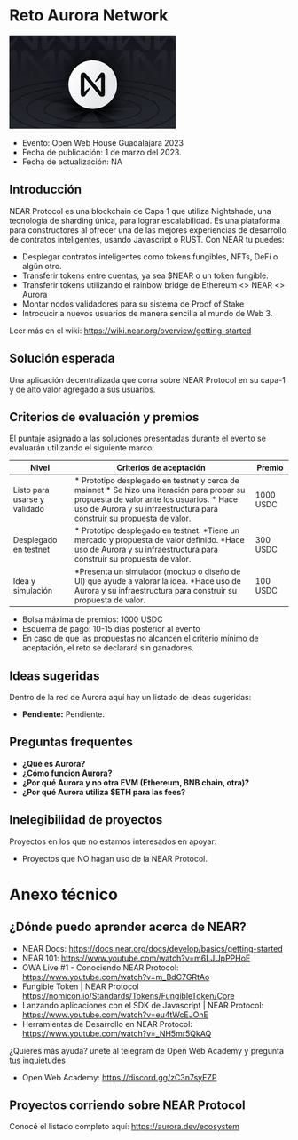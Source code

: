 # Reto Aurora Network


![image](img/near-protocol.jpeg)
* Evento: Open Web House Guadalajara 2023
* Fecha de publicación: 1 de marzo del 2023.
* Fecha de actualización: NA
  

## Introducción

NEAR Protocol es una blockchain de Capa 1 que utiliza Nightshade, una tecnología de sharding única, para lograr escalabilidad. Es una plataforma para constructores al ofrecer una de las mejores experiencias de desarrollo de contratos inteligentes, usando Javascript o RUST. Con NEAR tu puedes:

- Desplegar contratos inteligentes como tokens fungibles, NFTs, DeFi o algún otro.
- Transferir tokens entre cuentas, ya sea $NEAR o un token fungible.
- Transferir tokens utilizando el rainbow bridge de Ethereum <> NEAR <> Aurora
- Montar nodos validadores para su sistema de Proof of Stake
- Introducir a nuevos usuarios de manera sencilla al mundo de Web 3.

Leer más en el wiki: https://wiki.near.org/overview/getting-started

## Solución esperada

Una aplicación decentralizada que corra sobre NEAR Protocol en su capa-1 y de alto valor agregado a sus usuarios.


## Criterios de evaluación y premios

El puntaje asignado a las soluciones presentadas durante el evento se evaluarán utilizando el siguiente marco:

| Nivel                        | Criterios de aceptación                                                                                                                                                                                        | Premio    |
|------------------------------|----------------------------------------------------------------------------------------------------------------------------------------------------------------------------------------------------------------|-----------|
| Listo para usarse y validado | * Prototipo desplegado en testnet y cerca de mainnet * Se hizo una iteración para probar su propuesta de valor ante los usuarios. * Hace uso de Aurora y su infraestructura para construir su propuesta de valor. | 1000 USDC |
| Desplegado en testnet        | * Prototipo desplegado en testnet. *Tiene un mercado y propuesta de valor definido. *Hace uso de Aurora y su infraestructura para construir su propuesta de valor.                                              | 300 USDC  |
| Idea y simulación            | *Presenta un simulador (mockup o diseño de UI) que ayude a valorar la idea. *Hace uso de Aurora y su infraestructura para construir su propuesta de valor.                                                     | 100 USDC  |

- Bolsa máxima de premios: 1000 USDC
- Esquema de pago: 10-15 días posterior al evento
- En caso de que las propuestas no alcancen el criterio mínimo de aceptación, el reto se declarará sin ganadores.

## Ideas sugeridas

Dentro de la red de Aurora aquí hay un listado de ideas sugeridas:

- **Pendiente:** Pendiente.



## Preguntas frequentes

* **¿Qué es Aurora?** 
* **¿Cómo funcion Aurora?**
* **¿Por qué Aurora y no otra EVM (Ethereum, BNB chain, otra)?**
* **¿Por qué Aurora utiliza $ETH para las fees?**
  

## Inelegibilidad de proyectos
Proyectos en los que no estamos interesados en apoyar:

- Proyectos que NO hagan uso de la NEAR Protocol.

# Anexo técnico 
## ¿Dónde puedo aprender acerca de NEAR?


* NEAR Docs: https://docs.near.org/docs/develop/basics/getting-started
* NEAR 101: https://www.youtube.com/watch?v=m6LJUpPPHoE
* OWA Live #1 - Conociendo NEAR Protocol: https://www.youtube.com/watch?v=m_BdC7GRtAo
* Fungible Token | NEAR Protocol https://nomicon.io/Standards/Tokens/FungibleToken/Core
* Lanzando aplicaciones con el SDK de Javascript | NEAR Protocol: https://www.youtube.com/watch?v=eu4tWcEJOnE
* Herramientas de Desarrollo en NEAR Protocol: https://www.youtube.com/watch?v=_NH5mr5QkAQ

¿Quieres más ayuda? unete al telegram de Open Web Academy y pregunta tus inquietudes
- Open Web Academy: https://discord.gg/zC3n7syEZP

## Proyectos corriendo sobre NEAR Protocol

Conocé el listado completo aquí: https://aurora.dev/ecosystem